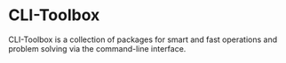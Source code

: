 # CLI-Toolbox
CLI-Toolbox is a collection of packages for smart and fast operations and problem solving via the command-line interface.
